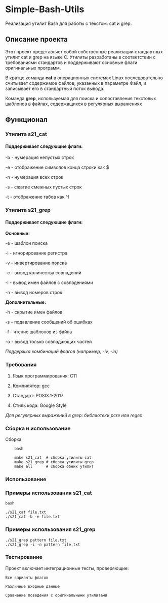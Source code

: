 # Simple-Bash-Utils
Реализация утилит Bash для работы с текстом: cat и grep.
## Описание проекта

Этот проект представляет собой собственные реализации стандартных утилит cat и grep на языке C. Утилиты разработаны в соответствии с требованиями стандартов и поддерживают основные флаги оригинальных программ.

В кратце команда **cat** в операционных системах Linux последовательно считывает содержимое файлов, указанных в параметре Файл, и записывает его в стандартный поток вывода.

Команда **grep**, используемая для поиска и сопоставления текстовых шаблонов в файлах, содержащихся в регулярных выражениях
## Функционал
### Утилита s21_cat

#### Поддерживает следующие флаги:

-b  - нумерация непустых строк

-e  - отображение символов конца строки как $

-n  - нумерация всех строк

-s  - сжатие смежных пустых строк

-t  - отображение табов как ^I

### Утилита s21_grep

#### Поддерживает следующие флаги:

**Основные:**

-e - шаблон поиска

-i - игнорирование регистра

-v - инвертирование поиска

-c - вывод количества совпадений

-l - вывод имен файлов с совпадениями

-n - вывод номеров строк

**Дополнительные:**

-h - скрытие имен файлов

-s - подавление сообщений об ошибках

-f - чтение шаблонов из файла

-o - вывод только совпадающих частей

*Поддержка комбинаций флагов (например, -iv, -in)*

### Требования

1) Язык программирования: C11

2) Компилятор: gcc

3) Стандарт: POSIX.1-2017

4) Стиль кода: Google Style

*Для регулярных выражений в grep: библиотеки pcre или regex*

### Сборка и использование
Сборка
```
    bash
    
    make s21_cat  # сборка утилиты cat
    make s21_grep # сборка утилиты grep
    make all      # сборка обеих утилит
```
### Использование


### Примеры использования s21_cat
```
bash

./s21_cat file.txt
./s21_cat -b -e file.txt
```
### Примеры использования s21_grep
```
./s21_grep pattern file.txt
./s21_grep -i -n pattern file.txt
```

### Тестирование

Проект включает интеграционные тесты, проверяющие:

    Все варианты флагов

    Различные входные данные

    Сравнение поведения с оригинальными утилитами


